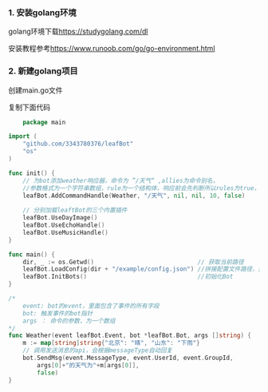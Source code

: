 
### 1. 安装golang环境

golang环境下载<https://studygolang.com/dl>

安装教程参考<https://www.runoob.com/go/go-environment.html>

### 2. 新建golang项目
创建main.go文件

复制下面代码

```go
    package main

import (
	"github.com/3343780376/leafBot"
	"os"
)

func init() {
	// 为bot添加weather响应器，命令为 ”/天气“ ,allies为命令别名，
	//参数格式为一个字符串数组，rule为一个结构体，响应前会先判断所以rules为true，weight为权重，block为是否阻断
	leafBot.AddCommandHandle(Weather, "/天气", nil, nil, 10, false)
    
	// 分别加载leaftBot的三个内置插件
    leafBot.UseDayImage()
    leafBot.UseEchoHandle()
	leafBot.UseMusicHandle()
}

func main() {
	dir, _ := os.Getwd()                             // 获取当前路径
	leafBot.LoadConfig(dir + "/example/config.json") //拼接配置文件路径，并且加载配置文件
	leafBot.InitBots()                               //初始化Bot
}

/*
	event: bot的event，里面包含了事件的所有字段
	bot: 触发事件的bot指针
	args ： 命令的参数，为一个数组
*/
func Weather(event leafBot.Event, bot *leafBot.Bot, args []string) {
	m := map[string]string{"北京": "晴", "山东": "下雨"}
	// 调用发送消息的api，会根据messageType自动回复
	bot.SendMsg(event.MessageType, event.UserId, event.GroupId,
		args[0]+"的天气为"+m[args[0]],
		false)
}

```
